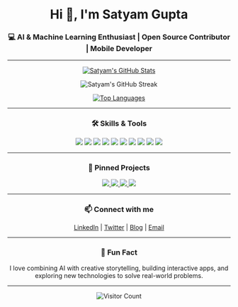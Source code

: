 <h1 align="center">Hi 👋, I'm Satyam Gupta</h1>
<h3 align="center">💻 AI & Machine Learning Enthusiast | Open Source Contributor | Mobile Developer</h3>

---

<p align="center">
  <a href="https://github.com/Satyamgupta31">
    <img src="https://github-readme-stats.vercel.app/api?username=Satyamgupta31&show_icons=true&theme=tokyonight&count_private=true&hide_border=true" alt="Satyam's GitHub Stats" />
  </a>
</p>

<p align="center">
  <img src="https://github-readme-streak-stats.herokuapp.com/?user=Satyamgupta31&theme=tokyonight&hide_border=true" alt="Satyam's GitHub Streak" />
</p>

<p align="center">
  <a href="https://github.com/Satyamgupta31?tab=repositories">
    <img src="https://github-readme-stats.vercel.app/api/top-langs/?username=Satyamgupta31&layout=compact&theme=tokyonight&hide_border=true" alt="Top Languages" />
  </a>
</p>

---

<h3 align="center">🛠️ Skills & Tools</h3>
<p align="center">
  <img src="https://img.shields.io/badge/Python-3776AB?style=for-the-badge&logo=python&logoColor=white" />
  <img src="https://img.shields.io/badge/NumPy-013243?style=for-the-badge&logo=numpy&logoColor=white" />
  <img src="https://img.shields.io/badge/Pandas-150458?style=for-the-badge&logo=pandas&logoColor=white" />
  <img src="https://img.shields.io/badge/Kotlin-0095D5?style=for-the-badge&logo=kotlin&logoColor=white" />
  <img src="https://img.shields.io/badge/Jetpack%20Compose-4285F4?style=for-the-badge&logo=android&logoColor=white" />
  <img src="https://img.shields.io/badge/Firebase-FFCA28?style=for-the-badge&logo=firebase&logoColor=black" />
  <img src="https://img.shields.io/badge/Swift-FA7343?style=for-the-badge&logo=swift&logoColor=white" />
  <img src="https://img.shields.io/badge/HTML-E34F26?style=for-the-badge&logo=html5&logoColor=white" />
  <img src="https://img.shields.io/badge/C++-00599C?style=for-the-badge&logo=c%2B%2B&logoColor=white" />
  <img src="https://img.shields.io/badge/Java-007396?style=for-the-badge&logo=java&logoColor=white" />
</p>

---

<h3 align="center">📂 Pinned Projects</h3>

<p align="center">
  <a href="https://github.com/Satyamgupta31/OutBreakPredictionModel" target="_blank">
    <img src="https://github-readme-projects.vercel.app/?username=Satyamgupta31&repo=OutBreakPredictionModel&theme=tokyonight" />
  </a>
  <a href="https://github.com/Satyamgupta31/Jarvis-assistant" target="_blank">
    <img src="https://github-readme-projects.vercel.app/?username=Satyamgupta31&repo=Jarvis-assistant&theme=tokyonight" />
  </a>
  <a href="https://github.com/nishant0820/Jarvis" target="_blank">
    <img src="https://github-readme-projects.vercel.app/?username=Satyamgupta31&repo=Jarvis&theme=tokyonight" />
  </a>
  <a href="https://github.com/Satyamgupta31/Drishto" target="_blank">
    <img src="https://github-readme-projects.vercel.app/?username=Satyamgupta31&repo=Drishto&theme=tokyonight" />
  </a>
</p>

---

<h3 align="center">📫 Connect with me</h3>
<p align="center">
  <a href="https://linkedin.com/in/satyamgupta31" target="_blank">LinkedIn</a> |
  <a href="https://twitter.com/" target="_blank">Twitter</a> |
  <a href="https://medium.com/" target="_blank">Blog</a> |
  <a href="mailto:Satyamkumarg089@gmail.com">Email</a>
</p>

---

<h3 align="center">🎯 Fun Fact</h3>
<p align="center">
I love combining AI with creative storytelling, building interactive apps, and exploring new technologies to solve real-world problems.
</p>

---

<p align="center">
  <img src="https://komarev.com/ghpvc/?username=Satyamgupta31&color=blueviolet&style=flat-square" alt="Visitor Count" />
</p>
